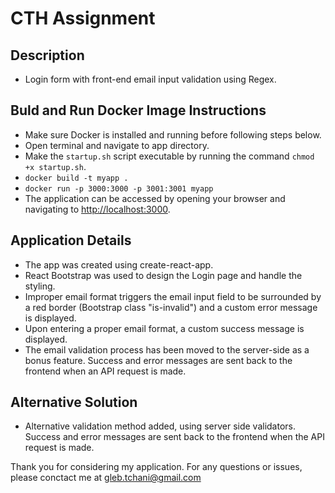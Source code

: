 # CTH Assignment

## Description

- Login form with front-end email input validation using Regex.

## Buld and Run Docker Image Instructions

  - Make sure Docker is installed and running before following steps below.
  - Open terminal and navigate to app directory.
  - Make the `startup.sh` script executable by running the command `chmod +x startup.sh`.
  - `docker build -t myapp .`
  - `docker run -p 3000:3000 -p 3001:3001 myapp`
  - The application can be accessed by opening your browser and navigating to [http://localhost:3000](http://localhost:3000).


## Application Details

- The app was created using create-react-app.
- React Bootstrap was used to design the Login page and handle the styling.
- Improper email format triggers the email input field to be surrounded by a red border (Bootstrap class "is-invalid") and a custom error message is displayed.
- Upon entering a proper email format, a custom success message is displayed.
- The email validation process has been moved to the server-side as a bonus feature. Success and error messages are sent back to the frontend when an API request is made.

## Alternative Solution
- Alternative validation method added, using server side validators. Success and error messages are sent back to the frontend when the API request is made.

Thank you for considering my application.
For any questions or issues, please conctact me at gleb.tchani@gmail.com
